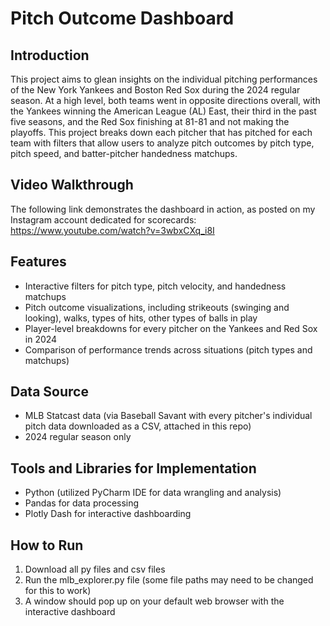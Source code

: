 # Pitch Outcome Dashboard


## Introduction
This project aims to glean insights on the individual pitching performances of the New York Yankees and Boston Red Sox during the 2024 regular season. At a high level, both teams went in opposite directions overall, with the Yankees winning the American League (AL) East, their third in the past five seasons, and the Red Sox finishing at 81-81 and not making the playoffs. This project breaks down each pitcher that has pitched for each team with filters that allow users to analyze pitch outcomes by pitch type, pitch speed, and batter-pitcher handedness matchups.

## Video Walkthrough
The following link demonstrates the dashboard in action, as posted on my Instagram account dedicated for scorecards: https://www.youtube.com/watch?v=3wbxCXq_i8I

## Features
- Interactive filters for pitch type, pitch velocity, and handedness matchups
- Pitch outcome visualizations, including strikeouts (swinging and looking), walks, types of hits, other types of balls in play
- Player-level breakdowns for every pitcher on the Yankees and Red Sox in 2024
- Comparison of performance trends across situations (pitch types and matchups)

## Data Source
- MLB Statcast data (via Baseball Savant with every pitcher's individual pitch data downloaded as a CSV, attached in this repo)
- 2024 regular season only

## Tools and Libraries for Implementation
- Python (utilized PyCharm IDE for data wrangling and analysis)
- Pandas for data processing
- Plotly Dash for interactive dashboarding

## How to Run
1. Download all py files and csv files
2. Run the mlb_explorer.py file (some file paths may need to be changed for this to work)
3. A window should pop up on your default web browser with the interactive dashboard
